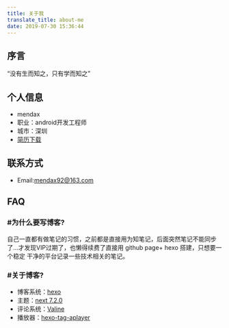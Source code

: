 ```yaml
---
title: 关于我
translate_title: about-me
date: 2019-07-30 15:36:44
---
```

## 序言 ##
“没有生而知之，只有学而知之” 
## 个人信息 ##
- mendax
- 职业：android开发工程师
- 城市：深圳
- [简历下载](index/王伟忠_Android开发_4年_18503057940.doc)
## 联系方式 ##
- Email:mendax92@163.com
## FAQ ##
### &#35;为什么要写博客? 
自己一直都有做笔记的习惯，之前都是直接用为知笔记，后面突然笔记不能同步了...才发现VIP过期了，也懒得续费了直接用 github page+ hexo 搭建，只想要一个稳定 干净的平台记录一些技术相关的笔记。
### &#35;关于博客?
- 博客系统：[hexo](https://hexo.io)
- 主题：[next 7.2.0](https://github.com/theme-next/hexo-theme-next)
- 评论系统：[Valine](https://valine.js.org)
- 播放器：[hexo-tag-aplayer](https://github.com/MoePlayer/hexo-tag-aplayer)


